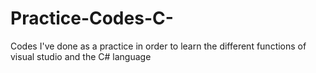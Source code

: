 # Practice-Codes-C-
Codes I've done as a practice in order to learn the different functions of visual studio and the C# language
